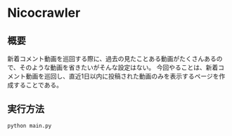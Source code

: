 # Nicocrawler

## 概要
新着コメント動画を巡回する際に、過去の見たことある動画がたくさんあるので、そのような動画を省きたいがそんな設定はない。
今回やることは、新着コメント動画を巡回し、直近1日以内に投稿された動画のみを表示するページを作成することである。

## 実行方法
`python main.py`
